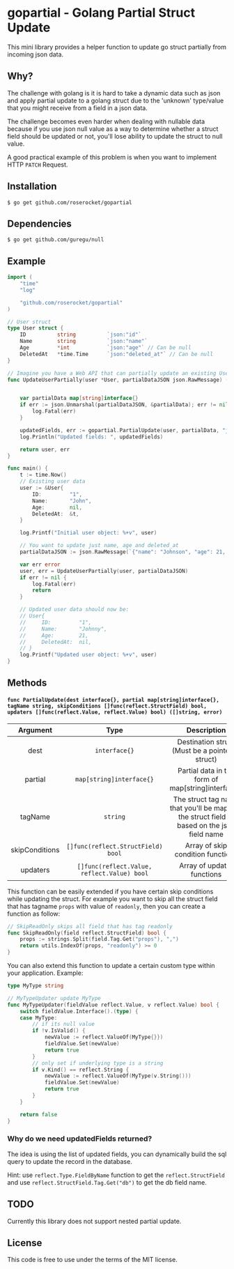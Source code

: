 # gopartial - Golang Partial Struct Update

This mini library provides a helper function to update go struct partially from incoming json data.

## Why?

The challenge with golang is it is hard to take a dynamic data such as json and apply partial update
to a golang struct due to the 'unknown' type/value that you might receive from a field in a json data.

The challenge becomes even harder when dealing with nullable data because
if you use json null value as a way to determine whether a struct field should be updated or not,
you'll lose ability to update the struct to null value.

A good practical example of this problem is when you want to implement HTTP `PATCH` Request. 

## Installation

```
$ go get github.com/roserocket/gopartial
```

## Dependencies

```
$ go get github.com/guregu/null
```

## Example

```go
import (
    "time"
    "log"

    "github.com/roserocket/gopartial"
)

// User struct
type User struct {
    ID          string          `json:"id"`
    Name        string          `json:"name"`
    Age         *int            `json:"age"` // Can be null
    DeletedAt   *time.Time      `json:"deleted_at"` // Can be null
}

// Imagine you have a Web API that can partially update an existing User in database
func UpdateUserPartially(user *User, partialDataJSON json.RawMessage) (*User, error) {


    var partialData map[string]interface{}
    if err := json.Unmarshal(partialDataJSON, &partialData); err != nil {
        log.Fatal(err)
    }

    updatedFields, err := gopartial.PartialUpdate(user, partialData, "json", gopartial.SkipConditions, gopartial.Updaters)
    log.Println("Updated fields: ", updatedFields)

    return user, err
}

func main() {
    t := time.Now()
    // Existing user data
    user := &User{
        ID:         "1",
        Name:       "John",
        Age:        nil,
        DeletedAt:  &t,
    }

    log.Printf("Initial user object: %+v", user)

    // You want to update just name, age and deleted_at
    partialDataJSON := json.RawMessage(`{"name": "Johnson", "age": 21, "deleted_at": null}`)

    var err error
    user, err = UpdateUserPartially(user, partialDataJSON)
    if err != nil {
        log.Fatal(err)
        return
    }

    // Updated user data should now be:
    // User{
    //     ID:         "1",
    //     Name:       "Johnny",
    //     Age:        21,
    //     DeletedAt:  nil,
    // }
    log.Printf("Updated user object: %+v", user)
}
```

## Methods

#### `func PartialUpdate(dest interface{}, partial map[string]interface{}, tagName string, skipConditions []func(reflect.StructField) bool, updaters []func(reflect.Value, reflect.Value) bool) ([]string, error)`

|    Argument    |                    Type                     |                                         Description                                         |
| :------------: | :-----------------------------------------: | :-----------------------------------------------------------------------------------------: |
|      dest      |                `interface{}`                |                      Destination struct (Must be a pointer to struct)                       |
|    partial     |          `map[string]interface{}`           |                     Partial data in the form of map[string]interface{}                      |
|    tagName     |                  `string`                   | The struct tag name that you'll be mapping the struct field to based on the json field name |
| skipConditions |     `[]func(reflect.StructField) bool`      |                              Array of skip condition functions                              |
|    updaters    | `[]func(reflect.Value, reflect.Value) bool` |                                 Array of updater functions                                  |

This function can be easily extended if you have certain skip conditions while updating the struct.
For example you want to skip all the struct field that has tagname `props` with value of `readonly`, then you can create a function as follow:

```go
// SkipReadOnly skips all field that has tag readonly
func SkipReadOnly(field reflect.StructField) bool {
	props := strings.Split(field.Tag.Get("props"), ",")
	return utils.IndexOf(props, "readonly") >= 0
}
```

You can also extend this function to update a certain custom type within your application.
Example:

```go
type MyType string

// MyTypeUpdater update MyType
func MyTypeUpdater(fieldValue reflect.Value, v reflect.Value) bool {
	switch fieldValue.Interface().(type) {
	case MyType:
		// if its null value
		if !v.IsValid() {
			newValue := reflect.ValueOf(MyType{}})
			fieldValue.Set(newValue)
			return true
		}
		// only set if underlying type is a string
		if v.Kind() == reflect.String {
			newValue := reflect.ValueOf(MyType(v.String()))
			fieldValue.Set(newValue)
			return true
		}
	}

	return false
}
```

### Why do we need updatedFields returned?

The idea is using the list of updated fields, you can dynamically build the sql query to update the record in the database.

Hint: use `reflect.Type.FieldByName` function to get the `reflect.StructField` and use `reflect.StructField.Tag.Get("db")`
to get the db field name.

## TODO

Currently this library does not support nested partial update.

## License

This code is free to use under the terms of the MIT license.
